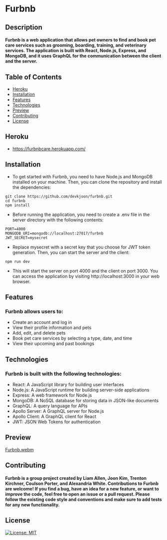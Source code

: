 # Furbnb
## Description
#### Furbnb is a web application that allows pet owners to find and book pet care services such as grooming, boarding, training, and veterinary services. The application is built with React, Node.js, Express, and MongoDB, and it uses GraphQL for the communication between the client and the server. 
## Table of Contents
- [Heroku](#heroku)
- [Installation](#installation)
- [Features](#features)
- [Technologies](#technologies)
- [Preview](#preview)
- [Contributing](#contributing)
- [License](#license)
## Heroku
- https://furbnbcare.herokuapp.com/
## Installation
- To get started with Furbnb, you need to have Node.js and MongoDB installed on your machine. Then, you can clone the repository and install the dependencies:
```
git clone https://github.com/devkjoon/furbnb.git
cd furbnb
npm install
```

- Before running the application, you need to create a .env file in the server directory with the following contents:
```
PORT=4000
MONGODB_URI=mongodb://localhost:27017/furbnb
JWT_SECRET=mysecret
```

- Replace mysecret with a secret key that you choose for JWT token generation. Then, you can start the server and the client:
```
npm run dev
```

- This will start the server on port 4000 and the client on port 3000. You can access the application by visiting http://localhost:3000 in your web browser.

## Features
### Furbnb allows users to:

- Create an account and log in
- View their profile information and pets
- Add, edit, and delete pets
- Book pet care services by selecting a type, date, and time
- View their upcoming and past bookings
## Technologies
### Furbnb is built with the following technologies:
- React: A JavaScript library for building user interfaces
- Node.js: A JavaScript runtime for building server-side applications
- Express: A web framework for Node.js
- MongoDB: A NoSQL database for storing data in JSON-like documents
- GraphQL: A query language for APIs
- Apollo Server: A GraphQL server for Node.js
- Apollo Client: A GraphQL client for React
- JWT: JSON Web Tokens for authentication
## Preview
[Furbnb.webm](https://user-images.githubusercontent.com/114960634/230257001-33308ebb-a350-450f-8e7a-9b08b8ce3d9c.webm)
## Contributing
#### Furbnb is a group project created by Liam Allen, Joon Kim, Trenton Kirchner, Coulson Porter, and Alexandria White. Contributions to Furbnb are welcome! If you find a bug, have an idea for a new feature, or want to improve the code, feel free to open an issue or a pull request. Please follow the existing code style and conventions and make sure to add tests for any new functionality.
## License
[![License: MIT](https://img.shields.io/badge/License-MIT-yellow.svg)](https://opensource.org/licenses/MIT)  
